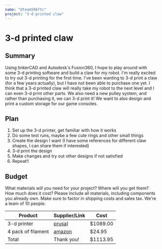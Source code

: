 ```yaml
---
name: "@team596ftc"
project: "3-d printed claw"
---
```


# 3-d printed claw

## Summary

Using tinkerCAD and Autodesk's Fusion360, I hope to play around with some 3-d printing software and build a claw for my robot. I'm really excited to try out 3-d printing for the first time.
I've been wanting to 3-d print a claw (for a few years actually), but I have not been able to purchase one yet. I think that a 3-d printed claw will really take my robot to the next level and I can even 3-d print other parts. We also need a new pulley system, and rather than purchasing it, we can 3-d print it! We want to also design and print a custom storage for our game consoles.

## Plan

1. Set up the 3-d printer, get familiar with how it works
2. Do some test runs, maybe a few cute rings and other small things
3. Create the design I want (I have some references for different claw shapes, I can share them if interested)
4. 3-d print the design
5. Make changes and try out other designs if not satisfied
6. Repeat!!

## Budget

What materials will you need for your project? Where will you get them? How much does it cost? Please include all materials, including components you already own. Make sure to factor in shipping costs and sales tax.
We're a team of 10 people.

| Product         | Supplier/Link                         | Cost   |
| --------------- | ------------------------------------- | ------ |
| 3-d printer   | [prusa](https://www.prusa3d.com/product/original-prusa-i3-mk3s-kit-enclosure-bundle/)) | $1089.00 |
| 4 pack of filament | [amazon](https://www.amazon.com/Gizmo-Dorks-Filament-Printers-1-75mm/dp/B074W1XFRX/ref=d_bmx_dp_498cxron_sccl_4_1/138-2271719-5126418?pd_rd_w=rKkuA&content-id=amzn1.sym.7ee0b8bd-6e91-49e1-a580-2818f27014e3&pf_rd_p=7ee0b8bd-6e91-49e1-a580-2818f27014e3&pf_rd_r=ZZES271K4HFKK3Y1FJ47&pd_rd_wg=asZK4&pd_rd_r=f2fd4f56-76a9-4e4e-89b9-ea44ec27200d&pd_rd_i=B074W1XFRX&psc=1) | $24.95 |
| Total           |          Thank you!                  | $1113.95 |
